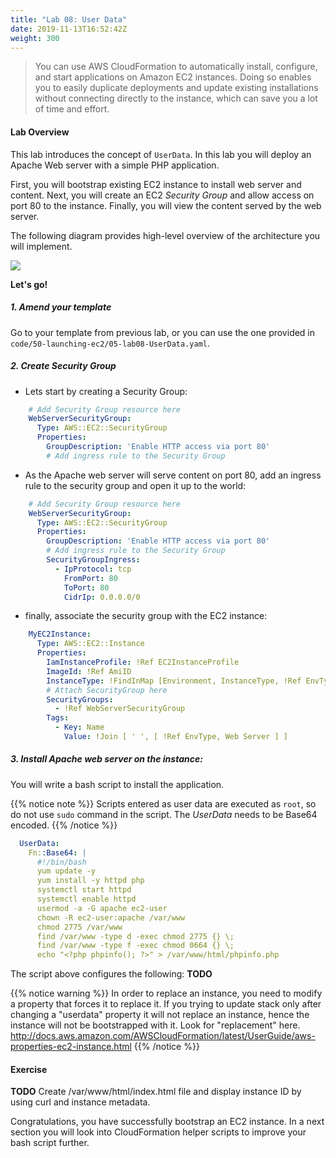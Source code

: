 ```yaml
---
title: "Lab 08: User Data"
date: 2019-11-13T16:52:42Z
weight: 300
---
```


>You can use AWS CloudFormation to automatically install, configure, and start applications on Amazon EC2 instances. 
Doing so enables you to easily duplicate deployments and update existing installations without connecting directly to 
the instance, which can save you a lot of time and effort.

#### Lab Overview
This lab introduces the concept of `UserData`. In this lab you will deploy an Apache Web server with a simple PHP 
application. 

First, you will bootstrap existing EC2 instance to install web server and content. Next, you will create 
an EC2 _Security Group_ and allow access on port 80 to the instance. Finally, you will view the content served by the web 
server.

The following diagram provides high-level overview of the architecture you will implement.

![](/50-launching-ec2/userdata.png)

**Let's go!**

##### 1. Amend your template

Go to your template from previous lab, or you can use the one provided in `code/50-launching-ec2/05-lab08-UserData.yaml`.

##### 2. Create Security Group
  + Lets start by creating a Security Group:
  ```yaml
      # Add Security Group resource here
      WebServerSecurityGroup:
        Type: AWS::EC2::SecurityGroup
        Properties:
          GroupDescription: 'Enable HTTP access via port 80'
          # Add ingress rule to the Security Group
```

  + As the Apache web server will serve content on port 80, add an ingress rule to the security group and open it up to the 
  world:
  ```yaml
      # Add Security Group resource here
      WebServerSecurityGroup:
        Type: AWS::EC2::SecurityGroup
        Properties:
          GroupDescription: 'Enable HTTP access via port 80'
          # Add ingress rule to the Security Group
          SecurityGroupIngress:
            - IpProtocol: tcp
              FromPort: 80
              ToPort: 80
              CidrIp: 0.0.0.0/0
```

  + finally, associate the security group with the EC2 instance:
  ```yaml
      MyEC2Instance:
        Type: AWS::EC2::Instance
        Properties:
          IamInstanceProfile: !Ref EC2InstanceProfile
          ImageId: !Ref AmiID
          InstanceType: !FindInMap [Environment, InstanceType, !Ref EnvType]
          # Attach SecurityGroup here
          SecurityGroups:
            - !Ref WebServerSecurityGroup
          Tags:
            - Key: Name
              Value: !Join [ ' ', [ !Ref EnvType, Web Server ] ]
```

##### 3. Install Apache web server on the instance:

You will write a bash script to install the application. 
  
  {{% notice note %}}
  Scripts entered as user data are executed as `root`, so do not use `sudo` command in the script.
  The _UserData_ needs to be Base64 encoded.
  {{% /notice %}}
  
```yaml
  UserData:
    Fn::Base64: |
      #!/bin/bash
      yum update -y
      yum install -y httpd php
      systemctl start httpd
      systemctl enable httpd
      usermod -a -G apache ec2-user
      chown -R ec2-user:apache /var/www
      chmod 2775 /var/www
      find /var/www -type d -exec chmod 2775 {} \;
      find /var/www -type f -exec chmod 0664 {} \;
      echo "<?php phpinfo(); ?>" > /var/www/html/phpinfo.php
```

The script above configures the following:
**TODO**

  {{% notice warning %}}
  In order to replace an instance, you need to modify a property that forces it to replace it. 
  If you trying to update stack only after changing a "userdata" property it will not replace an instance, hence the 
  instance will not be bootstrapped with it.
  Look for "replacement" here.
  http://docs.aws.amazon.com/AWSCloudFormation/latest/UserGuide/aws-properties-ec2-instance.html
  {{% /notice %}}
  
#### Exercise
**TODO**
Create /var/www/html/index.html file and display instance ID by using curl and instance metadata.

Congratulations, you have successfully bootstrap an EC2 instance. In a next section you will look into CloudFormation 
helper scripts to improve your bash script further.


  
